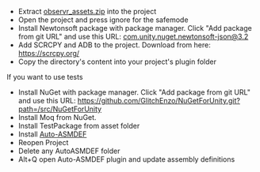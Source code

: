 - Extract [observr_assets.zip](https://drive.zengo.eu/s/HdeqZptzKptQb6K) into the project
- Open the project and press ignore for the safemode
- Install Newtonsoft package with package manager. Click "Add package from git URL" and use this URL: com.unity.nuget.newtonsoft-json@3.2
- Add SCRCPY and ADB to the project. Download from here: https://scrcpy.org/
- Copy the directory's content into your project's plugin folder

If you want to use tests
- Install NuGet with package manager. Click "Add package from git URL" and use this URL:  https://github.com/GlitchEnzo/NuGetForUnity.git?path=/src/NuGetForUnity
- Install Moq from NuGet.
- Install TestPackage from asset folder
- Install [Auto-ASMDEF](https://assetstore.unity.com/packages/tools/utilities/auto-asmdef-156502)
- Reopen Project
- Delete any AutoASMDEF folder
- Alt+Q open Auto-ASMDEF plugin and update assembly definitions